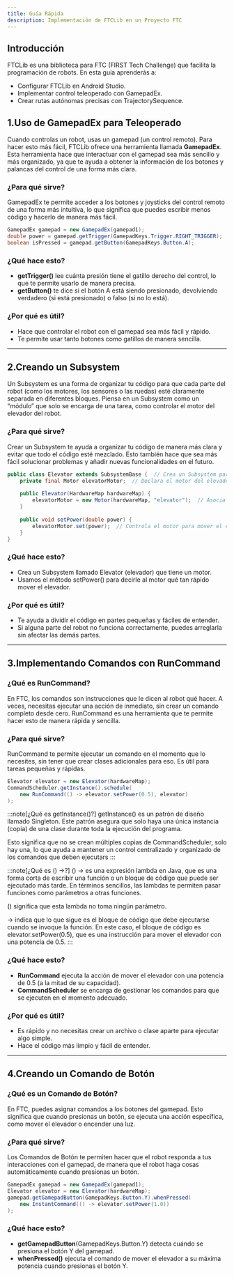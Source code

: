 ```yaml
---
title: Guía Rápida
description: Implementación de FTCLib en un Proyecto FTC
---
```


## Introducción
FTCLib es una biblioteca para FTC (FIRST Tech Challenge) que facilita la programación de robots. En esta guía aprenderás a:
- Configurar FTCLib en Android Studio.
- Implementar control teleoperado con GamepadEx.
- Crear rutas autónomas precisas con TrajectorySequence.


## 1.Uso de GamepadEx para Teleoperado
Cuando controlas un robot, usas un gamepad (un control remoto). Para hacer esto más fácil, FTCLib ofrece una herramienta llamada **GamepadEx**. Esta herramienta hace que interactuar con el gamepad sea más sencillo y más organizado, ya que te ayuda a obtener la información de los botones y palancas del control de una forma más clara.

### ¿Para qué sirve?

GamepadEx te permite acceder a los botones y joysticks del control remoto de una forma más intuitiva, lo que significa que puedes escribir menos código y hacerlo de manera más fácil.

```java
GamepadEx gamepad = new GamepadEx(gamepad1);
double power = gamepad.getTrigger(GamepadKeys.Trigger.RIGHT_TRIGGER);
boolean isPressed = gamepad.getButton(GamepadKeys.Button.A);
```
### ¿Qué hace esto?
- **getTrigger()** lee cuánta presión tiene el gatillo derecho del control, lo que te permite usarlo de manera precisa.
- **getButton()** te dice si el botón A está siendo presionado, devolviendo verdadero (si está presionado) o falso (si no lo está).

### ¿Por qué es útil?
- Hace que controlar el robot con el gamepad sea más fácil y rápido.
- Te permite usar tanto botones como gatillos de manera sencilla.

---

## 2.Creando un Subsystem
Un Subsystem es una forma de organizar tu código para que cada parte del robot (como los motores, los sensores o las ruedas) esté claramente separada en diferentes bloques. Piensa en un Subsystem como un “módulo” que solo se encarga de una tarea, como controlar el motor del elevador del robot.

### ¿Para qué sirve?

Crear un Subsystem te ayuda a organizar tu código de manera más clara y evitar que todo el código esté mezclado. Esto también hace que sea más fácil solucionar problemas y añadir nuevas funcionalidades en el futuro.

```java
public class Elevator extends SubsystemBase {  // Crea un Subsystem para el elevador
    private final Motor elevatorMotor;  // Declara el motor del elevador
    
    public Elevator(HardwareMap hardwareMap) {
        elevatorMotor = new Motor(hardwareMap, "elevator");  // Asocia el motor con el hardware del robot
    }
    
    public void setPower(double power) {
        elevatorMotor.set(power);  // Controla el motor para mover el elevador
    }
}
```
### ¿Qué hace esto?
- Crea un Subsystem llamado Elevator (elevador) que tiene un motor.
- Usamos el método setPower() para decirle al motor qué tan rápido mover el elevador.

### ¿Por qué es útil?
- Te ayuda a dividir el código en partes pequeñas y fáciles de entender.
- Si alguna parte del robot no funciona correctamente, puedes arreglarla sin afectar las demás partes.

---

## 3.Implementando Comandos con RunCommand

### ¿Qué es RunCommand?

En FTC, los comandos son instrucciones que le dicen al robot qué hacer. A veces, necesitas ejecutar una acción de inmediato, sin crear un comando completo desde cero. RunCommand es una herramienta que te permite hacer esto de manera rápida y sencilla.

### ¿Para qué sirve?

RunCommand te permite ejecutar un comando en el momento que lo necesites, sin tener que crear clases adicionales para eso. Es útil para tareas pequeñas y rápidas.

```java
Elevator elevator = new Elevator(hardwareMap);
CommandScheduler.getInstance().schedule(
    new RunCommand(() -> elevator.setPower(0.5), elevator)
);
```
:::note[¿Qué es getInstance()?]
getInstance() es un patrón de diseño llamado Singleton. Este patrón asegura que solo haya una única instancia (copia) de una clase durante toda la ejecución del programa.

Esto significa que no se crean múltiples copias de CommandScheduler, solo hay una, lo que ayuda a mantener un control centralizado y organizado de los comandos que deben ejecutars
:::

:::note[¿Qué es () ->?]
() -> es una expresión lambda en Java, que es una forma corta de escribir una función o un bloque de código que puede ser ejecutado más tarde. En términos sencillos, las lambdas te permiten pasar funciones como parámetros a otras funciones.

() significa que esta lambda no toma ningún parámetro.

-> indica que lo que sigue es el bloque de código que debe ejecutarse cuando se invoque la función. En este caso, el bloque de código es elevator.setPower(0.5), que es una instrucción para mover el elevador con una potencia de 0.5.
:::

### ¿Qué hace esto?
- **RunCommand** ejecuta la acción de mover el elevador con una potencia de 0.5 (a la mitad de su capacidad).
- **CommandScheduler** se encarga de gestionar los comandos para que se ejecuten en el momento adecuado.

### ¿Por qué es útil?
- Es rápido y no necesitas crear un archivo o clase aparte para ejecutar algo simple.
- Hace el código más limpio y fácil de entender.

---

## 4.Creando un Comando de Botón
### ¿Qué es un Comando de Botón?

En FTC, puedes asignar comandos a los botones del gamepad. Esto significa que cuando presionas un botón, se ejecuta una acción específica, como mover el elevador o encender una luz.

### ¿Para qué sirve?

Los Comandos de Botón te permiten hacer que el robot responda a tus interacciones con el gamepad, de manera que el robot haga cosas automáticamente cuando presionas un botón.

```java
GamepadEx gamepad = new GamepadEx(gamepad1);
Elevator elevator = new Elevator(hardwareMap);
gamepad.getGamepadButton(GamepadKeys.Button.Y).whenPressed(
    new InstantCommand(() -> elevator.setPower(1.0))
);
```
### ¿Qué hace esto?
- **getGamepadButton**(GamepadKeys.Button.Y) detecta cuándo se presiona el botón Y del gamepad.
- **whenPressed()** ejecuta el comando de mover el elevador a su máxima potencia cuando presionas el botón Y.

